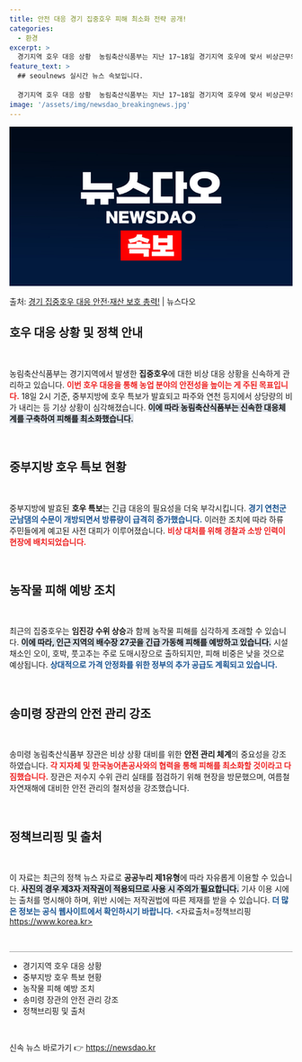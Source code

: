 ```yaml
---
title: 안전 대응 경기 집중호우 피해 최소화 전략 공개!
categories:
  - 환경
excerpt: >
  경기지역 호우 대응 상황  농림축산식품부는 지난 17~18일 경기지역 호우에 맞서 비상근무와 철저한 상황관리…
feature_text: >
  ## seoulnews 실시간 뉴스 속보입니다.

  경기지역 호우 대응 상황  농림축산식품부는 지난 17~18일 경기지역 호우에 맞서 비상근무와 철저한 상황관리…
image: '/assets/img/newsdao_breakingnews.jpg'
---
```


![뉴스다오 속보](/assets/img/newsdao_breakingnews.jpg)

<p>출처: <a href="https://newsdao.kr/4941" rel="dofollow">경기 집중호우 대응 안전·재산 보호 총력!</a> | 뉴스다오</p>

<h2 data-ke-size="size26">호우 대응 상황 및 정책 안내</h2>
<p data-ke-size="size16">&nbsp;</p>

농림축산식품부는 경기지역에서 발생한 <b>집중호우</b>에 대한 비상 대응 상황을 신속하게 관리하고 있습니다. <b><span style="color: #ee2323;">이번 호우 대응을 통해 농업 분야의 안전성을 높이는 게 주된 목표입니다.</span></b> 18일 2시 기준, 중부지방에 호우 특보가 발효되고 파주와 연천 등지에서 상당량의 비가 내리는 등 기상 상황이 심각해졌습니다. <b><span style="background-color: #21538527;">이에 따라 농림축산식품부는 신속한 대응체계를 구축하여 피해를 최소화했습니다.</span></b>

<p data-ke-size="size16">&nbsp;</p>

<h2 data-ke-size="size26">중부지방 호우 특보 현황</h2>
<p data-ke-size="size16">&nbsp;</p>

중부지방에 발효된 <b>호우 특보</b>는 긴급 대응의 필요성을 더욱 부각시킵니다. <b><span style="color: #1a5490;">경기 연천군 군남댐의 수문이 개방되면서 방류량이 급격히 증가했습니다.</span></b> 이러한 조치에 따라 하류 주민들에게 예고된 사전 대피가 이루어졌습니다. <b><span style="color: #ee2323;">비상 대처를 위해 경찰과 소방 인력이 현장에 배치되었습니다.</span></b> 

<p data-ke-size="size16">&nbsp;</p>

<h2 data-ke-size="size26">농작물 피해 예방 조치</h2>
<p data-ke-size="size16">&nbsp;</p>

최근의 집중호우는 <b>임진강 수위 상승</b>과 함께 농작물 피해를 심각하게 초래할 수 있습니다. <b><span style="background-color: #21538527;">이에 따라, 인근 지역의 배수장 27곳을 긴급 가동해 피해를 예방하고 있습니다.</span></b> 시설채소인 오이, 호박, 풋고추는 주로 도매시장으로 출하되지만, 피해 비중은 낮을 것으로 예상됩니다. <b><span style="color: #1a5490;">상대적으로 가격 안정화를 위한 정부의 추가 공급도 계획되고 있습니다.</span></b> 

<p data-ke-size="size16">&nbsp;</p>

<h2 data-ke-size="size26">송미령 장관의 안전 관리 강조</h2>
<p data-ke-size="size16">&nbsp;</p>

송미령 농림축산식품부 장관은 비상 상황 대비를 위한 <b>안전 관리 체계</b>의 중요성을 강조하였습니다. <b><span style="color: #ee2323;">각 지자체 및 한국농어촌공사와의 협력을 통해 피해를 최소화할 것이라고 다짐했습니다.</span></b> 장관은 저수지 수위 관리 실태를 점검하기 위해 현장을 방문했으며, 여름철 자연재해에 대비한 안전 관리의 철저성을 강조했습니다. 

<p data-ke-size="size16">&nbsp;</p>

<h2 data-ke-size="size26">정책브리핑 및 출처</h2>
<p data-ke-size="size16">&nbsp;</p>

이 자료는 최근의 정책 뉴스 자료로 <b>공공누리 제1유형</b>에 따라 자유롭게 이용할 수 있습니다. <b><span style="background-color: #21538527;">사진의 경우 제3자 저작권이 적용되므로 사용 시 주의가 필요합니다.</span></b> 기사 이용 시에는 출처를 명시해야 하며, 위반 시에는 저작권법에 따른 제재를 받을 수 있습니다. <b><span style="color: #1a5490;">더 많은 정보는 공식 웹사이트에서 확인하시기 바랍니다.</span></b> <자료출처=정책브리핑 https://www.korea.kr>

<p data-ke-size="size16">&nbsp;</p>
<hr style="height:0px;border:none;border-top:1px solid #9c9c9c;" />
<ul>
<li>경기지역 호우 대응 상황</li>
<li>중부지방 호우 특보 현황</li>
<li>농작물 피해 예방 조치</li>
<li>송미령 장관의 안전 관리 강조</li>
<li>정책브리핑 및 출처</li>
</ul> 

<p data-ke-size="size16">&nbsp;</p> 

신속 뉴스 바로가기 👉 <a href="https://newsdao.kr" rel="dofollow">https://newsdao.kr</a>


